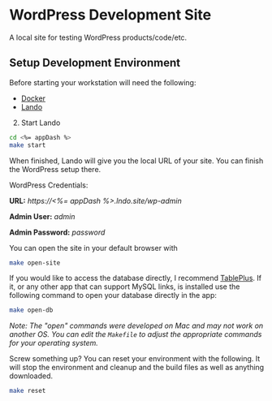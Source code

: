 # WordPress Development Site

A local site for testing WordPress products/code/etc.

## Setup Development Environment

Before starting your workstation will need the following:

- [Docker](https://www.docker.com/)
- [Lando](https://lando.dev/)

2. Start Lando

```bash
cd <%= appDash %>
make start
```

When finished, Lando will give you the local URL of your site. You can finish the WordPress setup there.

WordPress Credentials:

**URL:** _https://<%= appDash %>.lndo.site/wp-admin_

**Admin User:** _admin_

**Admin Password:** _password_

You can open the site in your default browser with

```bash
make open-site
```

If you would like to access the database directly, I recommend [TablePlus](https://tableplus.com). If it, or any other app that can support MySQL links, is installed use the following command to open your database directly in the app:

```bash
make open-db
```

_Note: The "open" commands were developed on Mac and may not work on another OS. You can edit the `Makefile` to adjust the appropriate commands for your operating system._

Screw something up? You can reset your environment with the following. It will stop the environment and cleanup and the build files as well as anything downloaded.

```bash
make reset
```
